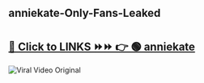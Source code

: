 
 ## anniekate-Only-Fans-Leaked

# <h2><a href="https://clipsfans.com/anniekate&ref=git">🔗 Click to LINKS ⏩⏩ 👉 🟢 anniekate </a></h2>

<a href="https://clipsfans.com/anniekate&ref=git" rel="nofollow" data-target="animated-image.originalLink"><img src="https://i.ibb.co.com/xMMVF88/686577567.gif" alt="Viral Video Original" style="max-width: 100%; display: inline-block;" data-target="animated-image.originalImage"></a>
